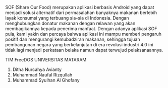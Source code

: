 SOF (Share Our Food) merupakan aplikasi berbasis Android yang dapat menjadi solusi alternatif dari permasalahan banyaknya makanan berlebih layak konsumsi yang terbuang sia-sia di Indonesia. Dengan menghubungkan donatur makanan dengan relawan yang akan membagikannya kepada penerima manfaat. Dengan adanya aplikasi SOF pula, kami yakin dan percaya bahwa aplikasi ini mampu memberi pengaruh positif dan mengurangi kemubadziran makanan, sehingga tujuan pembangunan negara yang berkelanjutan di era revolusi industri 4.0 ini tidak lagi menjadi perkataan belaka namun dapat terwujud pelaksanaannya.

TIM FreeDOS
UNIVERSITAS MATARAM

1. Ditha Nurcahya Avianty  
2. Muhammad Naufal Rizqullah
3. Muhammad Syulhan Al Ghofany

